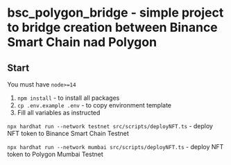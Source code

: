 # bsc_polygon_bridge - simple project to bridge creation between Binance Smart Chain nad Polygon

## Start

You must have `node>=14`

1. `npm install` - to install all packages
2. `cp .env.example .env` - to copy environment template
3. Fill all variables as instructed

`npx hardhat run --network testnet src/scripts/deployNFT.ts` - deploy NFT token to Binance Smart Chain Testnet

`npx hardhat run --network mumbai src/scripts/deployNFT.ts` - deploy NFT token to Polygon Mumbai Testnet